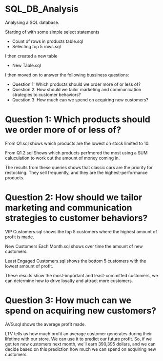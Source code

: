 # SQL_DB_Analysis

Analysing  a SQL database.

Starting of with some simple select statements 

 - Count of rows in products table.sql
 - Selecting top 5 rows.sql


I then created a new table 

- New Table.sql

I then moved on to answer the following bussiness questions: 

 - Question 1: Which products should we order more of or less of? 
 - Question 2: How should we tailor marketing and communication strategies to customer behaviors?
 - Question 3: How much can we spend on acquiring new customers?


 # Question 1: Which products should we order more of or less of?

From Q1.sql shows which products are the lowest on stock limited to 10.

From Q1.2.sql Shows which products perfmored the most using a SUM caluculation to work out the amount of money coming in.

The results from these queries shows that classic cars are the priority for restocking. They sell frequently, and they are the highest-performance products.



 # Question 2: How should we tailor marketing and communication strategies to customer behaviors?


VIP Customers.sql shows the top 5 customers where the highest amount of profit is made. 

New Customers Each Month.sql shows over time the amount of new customers. 

Least Engaged Customers.sql shows the bottom 5 customers with the lowest amount of profit.

These results show the most-important and least-committed customers, we can determine how to drive loyalty and attract more customers.


 # Question 3: How much can we spend on acquiring new customers?

AVG.sql shows the average profit made. 

LTV tells us how much profit an average customer generates during their lifetime with our store. We can use it to predict our future profit. So, if we get ten new customers next month, we'll earn 390,395 dollars, and we can decide based on this prediction how much we can spend on acquiring new customers.
